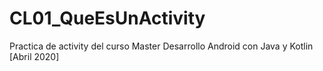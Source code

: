 # CL01_QueEsUnActivity
Practica de activity del curso Master Desarrollo Android con Java y Kotlin [Abril 2020]
